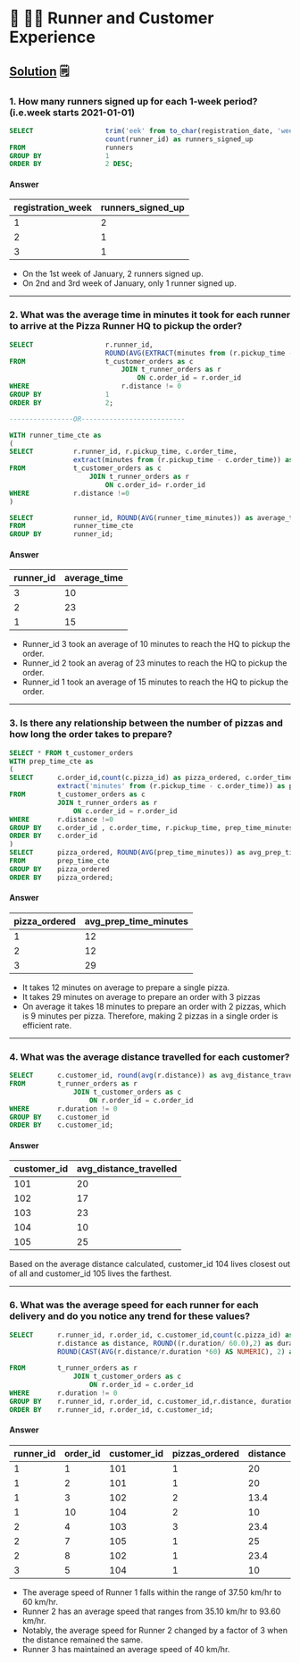 # 🏃 👩‍💻 Runner and Customer Experience
## [Solution](#solution) 🗒️

### 1. How many runners signed up for each 1-week period? (i.e.week starts 2021-01-01)
````sql
SELECT					trim('eek' from to_char(registration_date, 'week')) as registration_week,
						count(runner_id) as runners_signed_up
FROM					runners
GROUP BY				1
ORDER BY				2 DESC;
````
#### Answer
| registration_week | runners_signed_up |
| ----------------- | ---------------- |
| 1 | 2 |
| 2 | 1 |
| 3 | 1 |

- On the 1st week of January, 2 runners signed up.
- On 2nd and 3rd week of January, only 1 runner signed up.
***

### 2. What was the average time in minutes it took for each runner to arrive at the Pizza Runner HQ to pickup the order?
````sql
SELECT					r.runner_id, 
						ROUND(AVG(EXTRACT(minutes from (r.pickup_time - c.order_time))))as runner_time
FROM					t_customer_orders as c
							JOIN t_runner_orders as r
								ON c.order_id = r.order_id
WHERE						r.distance != 0
GROUP BY				1 
ORDER BY				2;

----------------OR--------------------------

WITH runner_time_cte as
(
SELECT			r.runner_id, r.pickup_time, c.order_time,
				extract(minutes from (r.pickup_time - c.order_time)) as runner_time_minutes
FROM			t_customer_orders as c
					JOIN t_runner_orders as r
						ON c.order_id= r.order_id
WHERE			r.distance !=0
)

SELECT			runner_id, ROUND(AVG(runner_time_minutes)) as average_time
FROM			runner_time_cte
GROUP BY		runner_id;
````
#### Answer
| runner_id | average_time |
| --------- | ------------- |
| 3 | 10 |
| 2 | 23 |
| 1 | 15 |

- Runner_id 3 took an average of 10 minutes to reach the HQ to pickup the order.
- Runner_id 2 took an averag of 23 minutes to reach the HQ to pickup the order.
- Runner_id 1 took an average of 15 minutes to reach the HQ to pickup the order.
***

### 3. Is there any relationship between the number of pizzas and how long the order takes to prepare?
````sql
SELECT * FROM t_customer_orders
WITH prep_time_cte as
(
SELECT		c.order_id,count(c.pizza_id) as pizza_ordered, c.order_time, r.pickup_time,
	        extract('minutes' from (r.pickup_time - c.order_time)) as prep_time_minutes	        
FROM		t_customer_orders as c
			JOIN t_runner_orders as r
				ON c.order_id = r.order_id
WHERE		r.distance !=0
GROUP BY	c.order_id , c.order_time, r.pickup_time, prep_time_minutes
ORDER BY	c.order_id
)
SELECT		pizza_ordered, ROUND(AVG(prep_time_minutes)) as avg_prep_time_minutes
FROM		prep_time_cte
GROUP BY	pizza_ordered
ORDER BY	pizza_ordered;
````
#### Answer

| pizza_ordered | avg_prep_time_minutes |
| ------------- | ----------------|
| 1 | 12 |
| 2 | 12 | 
| 3 | 29 |

- It takes 12 minutes on average to prepare a single pizza.
- It takes 29 minutes on average to prepare an order with 3 pizzas
- On average it takes 18 minutes to prepare an order with 2 pizzas, which is 9 minutes per pizza. Therefore, making 2 pizzas in a single order is efficient rate.
***

### 4. What was the average distance travelled for each customer?
````sql
SELECT		c.customer_id, round(avg(r.distance)) as avg_distance_travelled
FROM		t_runner_orders as r
				JOIN t_customer_orders as c
					ON r.order_id = c.order_id
WHERE		r.duration != 0
GROUP BY	c.customer_id
ORDER BY	c.customer_id;
````
#### Answer

| customer_id | avg_distance_travelled |
| ----------- | -------------|
| 101 | 20 |
| 102 | 17 |
| 103 | 23 |
| 104 | 10 |
| 105 | 25 |

Based on the average distance calculated, customer_id 104 lives closest out of all and customer_id 105 lives the farthest. 
***

### 6. What was the average speed for each runner for each delivery and do you notice any trend for these values?
````sql
SELECT		r.runner_id, r.order_id, c.customer_id,count(c.pizza_id) as pizzas_ordered,
            r.distance as distance, ROUND((r.duration/ 60.0),2) as duration_hour,
			ROUND(CAST(AVG(r.distance/r.duration *60) AS NUMERIC), 2) as avg_speed
			
FROM		t_runner_orders as r
				JOIN t_customer_orders as c
					ON r.order_id = c.order_id
WHERE		r.duration != 0
GROUP BY	r.runner_id, r.order_id, c.customer_id,r.distance, duration_hour
ORDER BY	r.runner_id, r.order_id, c.customer_id;
````
#### Answer
| runner_id | order_id | customer_id | pizzas_ordered | distance | duration_hour | avg_speed |
| --------- | -------- | ------------| -------------- | -------- | ------------- | --------- |
| 1 | 1 | 101 | 1 | 20 | 0.53 | 37.50 |
| 1 | 2 | 101 | 1 | 20 | 0.45 | 44.44 |
| 1 | 3 | 102 | 2 | 13.4 | 0.33 | 40.20 |
| 1 | 10 | 104 | 2 | 10 | 0.17 | 60.00 |
| 2 | 4 | 103 | 3 | 23.4 | 0.67 | 35.10 |
| 2 | 7 | 105 | 1 | 25 | 0.42 | 60.00 |
| 2 | 8 | 102 | 1 | 23.4 | 0.25 | 93.60 |
| 3 | 5 | 104 | 1 | 10 | 0.25 | 40.00 |

- The average speed of Runner 1 falls within the range of 37.50 km/hr to 60 km/hr.
- Runner 2 has an average speed that ranges from 35.10 km/hr to 93.60 km/hr. 
- Notably, the average speed for Runner 2 changed by a factor of 3 when the distance remained the same.
- Runner 3 has maintained an average speed of 40 km/hr.



